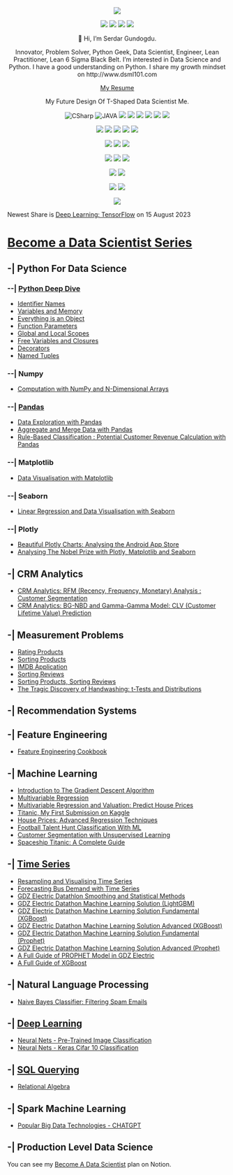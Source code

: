 <div align="center">
<a href="https://www.linkedin.com/in/serdargundogdu/"><img src="https://img.shields.io/badge/LinkedIn-0077B5?style=for-the-badge&logo=linkedin&logoColor=white"></a>
<p><a href="https://www.kaggle.com/serdargundogdu"><img src="https://img.shields.io/badge/Kaggle-20BEFF.svg?style=for-the-badge&logo=Kaggle&logoColor=white"></a>
<a href="https://medium.com/@aserdargun"><img src="https://img.shields.io/badge/Medium-12100E?style=for-the-badge&logo=medium&logoColor=white"></a>
<a href="https://twitter.com/dsml101"><img src="https://img.shields.io/badge/Twitter-%231DA1F2.svg?style=for-the-badge&logo=Twitter&logoColor=white"></a>
<a href="https://www.tr.freelancer.com/u/aserdargun"><img src="https://img.shields.io/badge/Freelancer-29B2FE?style=for-the-badge&logo=Freelancer&logoColor=white"></a>
<p>👋 Hi, I’m Serdar Gundogdu.
<p>Innovator, Problem Solver, Python Geek, Data Scientist, Engineer, Lean Practitioner, Lean 6 Sigma Black Belt.
I’m interested in Data Science and Python. I have a good understanding on Python. I share my growth mindset on http://www.dsml101.com 
<p> <a href="https://drive.google.com/file/d/1MCXIDYM56LRqpb2vSmQMCk_V0coBZFsn/view?usp=share_link">My Resume</a>
<p> My Future Design Of T-Shaped Data Scientist Me.
<p><img src="https://img.shields.io/badge/C%20Sharp-239120.svg?style=for-the-badge&logo=C-Sharp&logoColor=white" alt="CSharp"> <img src="https://img.shields.io/badge/Java-ED8B00?style=for-the-badge&logo=java&logoColor=white" alt="JAVA"> <img src="https://img.shields.io/badge/JavaScript-F7DF1E.svg?style=for-the-badge&logo=JavaScript&logoColor=black"> <img src="https://img.shields.io/badge/HTML5-E34F26.svg?style=for-the-badge&logo=HTML5&logoColor=white"> <img src="https://img.shields.io/badge/CSS3-1572B6.svg?style=for-the-badge&logo=CSS3&logoColor=white"> <img src="https://img.shields.io/badge/Git-F05032.svg?style=for-the-badge&logo=Git&logoColor=white"> <img src="https://img.shields.io/badge/Notion-000000.svg?style=for-the-badge&logo=Notion&logoColor=white"> <img src="https://img.shields.io/badge/HackerRank-00EA64.svg?style=for-the-badge&logo=HackerRank&logoColor=white">
<p><img src="https://img.shields.io/badge/Jupyter-F37626.svg?&style=for-the-badge&logo=Jupyter&logoColor=white"> <img src="https://img.shields.io/badge/PyCharm-000000.svg?&style=for-the-badge&logo=PyCharm&logoColor=white"> <img src="https://img.shields.io/badge/Visual_Studio-5C2D91?style=for-the-badge&logo=visual%20studio&logoColor=white"> <img src="https://img.shields.io/badge/Eclipse-2C2255?style=for-the-badge&logo=eclipse&logoColor=white"> <img src="https://img.shields.io/badge/Anaconda-44A833.svg?style=for-the-badge&logo=Anaconda&logoColor=white"> 
<p><img src="https://img.shields.io/badge/Microsoft%20Excel-217346.svg?style=for-the-badge&logo=Microsoft-Excel&logoColor=white"> <img src= "https://img.shields.io/badge/Power%20BI-F2C811.svg?style=for-the-badge&logo=Power-BI&logoColor=black"> <img src="https://img.shields.io/badge/Microsoft%20SQL%20Server-CC2927.svg?style=for-the-badge&logo=Microsoft-SQL-Server&logoColor=white">
<p><img src="https://img.shields.io/badge/scikitlearn-F7931E.svg?style=for-the-badge&logo=scikit-learn&logoColor=white"> <img src="https://img.shields.io/badge/SciPy-8CAAE6.svg?style=for-the-badge&logo=SciPy&logoColor=white"> <img src="https://img.shields.io/badge/SymPy-3B5526.svg?style=for-the-badge&logo=SymPy&logoColor=white">
<p><img src="https://img.shields.io/badge/Matplotlib-%23ffffff.svg?style=for-the-badge&logo=Matplotlib&logoColor=black"> <img src="https://img.shields.io/badge/Plotly-239120?style=for-the-badge&logo=plotly&logoColor=white">
<p><img src="https://img.shields.io/badge/NumPy-013243.svg?style=for-the-badge&logo=NumPy&logoColor=white"> <img src="https://img.shields.io/badge/pandas-150458.svg?style=for-the-badge&logo=pandas&logoColor=white"> 
<p><img src="https://img.shields.io/badge/Python-FFD43B?style=for-the-badge&logo=python&logoColor=blue">
</div>

Newest Share is [Deep Learning: TensorFlow](https://github.com/aserdargun/DSML101/tree/main/tensorflow)
on 15 August 2023
 
# [Become a Data Scientist Series](https://medium.com/@aserdargun/veri-bilimi-g%C3%BCc%C3%BC-ad%C4%B1na-6500db752927)
## -| Python For Data Science
 ### --| [Python Deep Dive](https://github.com/aserdargun/DSML101/blob/main/python)
 * [Identifier Names](https://medium.com/@aserdargun/python-deep-dive-identifier-names-92ec00a35b0a)
 * [Variables and Memory](https://medium.com/@aserdargun/python-deep-dive-variables-and-memory-1c3f7c55d13)
 * [Everything is an Object](https://medium.com/@aserdargun/python-deep-dive-everything-is-an-object-in-python-8c0595581e19)
 * [Function Parameters](https://medium.com/@aserdargun/python-deep-dive-function-parameters-3be82cf210be)
 * [Global and Local Scopes](https://medium.com/@aserdargun/python-deep-dive-global-local-scopes-and-namespaces-31c2c0c29d36)
 * [Free Variables and Closures](https://medium.com/@aserdargun/python-deep-dive-6-free-variables-and-closures-ef14d3e51209)
 * [Decorators](https://medium.com/@aserdargun/python-deep-dive-7-decorators-db5ca724dbaa)
 * [Named Tuples](https://medium.com/@aserdargun/python-deep-dive-8-named-tuples-d0a4b0ea0460)
 ### --| Numpy
 * [Computation with NumPy and N-Dimensional Arrays](https://www.kaggle.com/code/serdargundogdu/computation-with-numpy-and-arrays)
 ### --| [Pandas](https://xmind.works/share/7keNk109)
 * [Data Exploration with Pandas](https://www.kaggle.com/code/serdargundogdu/data-exploration-with-pandas)
 * [Aggregate and Merge Data with Pandas](https://www.kaggle.com/code/serdargundogdu/aggregate-and-merge-data-with-pandas)
 * [Rule-Based Classification : Potential Customer Revenue Calculation with Pandas](https://medium.com/@aserdargun/data-science-rule-based-classification-potential-customer-revenue-calculation-with-pandas-most-593b3ad5602)
 ### --| Matplotlib
 * [Data Visualisation with Matplotlib](https://www.kaggle.com/code/serdargundogdu/data-visualisation-with-matplotlib)
 ### --| Seaborn
 * [Linear Regression and Data Visualisation with Seaborn](https://www.kaggle.com/code/serdargundogdu/linear-regression-and-data-visualisation)
 ### --| Plotly
 * [Beautiful Plotly Charts: Analysing the Android App Store](https://www.kaggle.com/code/serdargundogdu/beautiful-plotly-charts)
 * [Analysing The Nobel Prize with Plotly, Matplotlib and Seaborn](https://www.kaggle.com/code/serdargundogdu/analysing-with-plotly-matplotlib-seaborn)
## -| CRM Analytics
  * [CRM Analytics: RFM (Recency, Frequency, Monetary) Analysis : Customer Segmentation](https://www.kaggle.com/code/serdargundogdu/rfm-analysis-customer-segmentation)
  * [CRM Analytics: BG-NBD and Gamma-Gamma Model: CLV (Customer Lifetime Value) Prediction](https://www.kaggle.com/code/serdargundogdu/bg-nbd-and-gamma-gamma-model-clv-prediction)

## -| Measurement Problems
* [Rating Products](https://www.kaggle.com/code/serdargundogdu/measurement-problems-rating-products)
* [Sorting Products](https://www.kaggle.com/code/serdargundogdu/measurement-problems-sorting-products)
* [IMDB Application](https://www.kaggle.com/code/serdargundogdu/measurement-problems-imdb-application)
* [Sorting Reviews](https://www.kaggle.com/code/serdargundogdu/measurement-problems-sorting-reviews)
* [Sorting Products, Sorting Reviews](https://medium.com/@aserdargun/measurement-problems-rating-products-sorting-products-sorting-reviews-9f6567f85f8d)
* [The Tragic Discovery of Handwashing: t-Tests and Distributions](https://www.kaggle.com/code/serdargundogdu/the-tragic-discovery-t-tests-and-distributions)

## -| Recommendation Systems

## -| Feature Engineering
* [Feature Engineering Cookbook](https://www.kaggle.com/code/serdargundogdu/feature-engineering-cookbook)
## -| Machine Learning
* [Introduction to The Gradient Descent Algorithm](https://www.kaggle.com/code/serdargundogdu/introduction-to-gradient-descent)
* [Multivariable Regression](https://www.kaggle.com/code/serdargundogdu/multivariable-regression)
* [Multivariable Regression and Valuation: Predict House Prices](https://www.kaggle.com/code/serdargundogdu/multivariable-regression-predict-house-prices)
* [Titanic, My First Submission on Kaggle](https://www.kaggle.com/code/serdargundogdu/my-first-submission-titanic)
* [House Prices: Advanced Regression Techniques](https://www.kaggle.com/code/serdargundogdu/house-prices-advanced-regression-techniques)
* [Football Talent Hunt Classification With ML](https://www.kaggle.com/code/serdargundogdu/football-talent-hunt-classification-with-ml)
* [Customer Segmentation with Unsupervised Learning](https://www.kaggle.com/code/serdargundogdu/customer-segmentation-with-unsupervised-learning)
* [Spaceship Titanic: A Complete Guide](https://www.kaggle.com/code/serdargundogdu/spaceship-titanic-a-complete-guide)
## -| [Time Series](https://medium.com/@aserdargun/zaman-serileri-f1e23fe4d72d)
* [Resampling and Visualising Time Series](https://www.kaggle.com/code/serdargundogdu/resampling-and-visualising-time-series)
* [Forecasting Bus Demand with Time Series](https://www.kaggle.com/code/serdargundogdu/forecasting-bus-demand-with-time-series)
* [GDZ Electric Datathlon Smoothing and Statistical Methods](https://www.kaggle.com/code/serdargundogdu/gdz-elektrik-smoothing-ve-statistiksel-z-mler)
* [GDZ Electric Datathon Machine Learning Solution (LightGBM)](https://www.kaggle.com/code/serdargundogdu/gdz-elektrik-makine-renmesi-lightgbm)
* [GDZ Electric Datathon Machine Learning Solution Fundamental (XGBoost)](https://www.kaggle.com/code/serdargundogdu/gdz-elektrik-makine-renmesi-lk-xgboost)
* [GDZ Electric Datathon Machine Learning Solution Advanced (XGBoost)](https://www.kaggle.com/code/serdargundogdu/gdz-elektrik-makine-renmesi-leri-xgboost)
* [GDZ Electric Datathon Machine Learning Solution Fundamental (Prophet)](https://www.kaggle.com/code/serdargundogdu/gdz-elektrik-makine-renmesi-prophet)
* [GDZ Electric Datathon Machine Learning Solution Advanced (Prophet)](https://www.kaggle.com/code/serdargundogdu/gdz-electric-ml-with-prophet)
* [A Full Guide of PROPHET Model in GDZ Electric](https://www.kaggle.com/code/serdargundogdu/a-full-guide-of-prophet-model-in-gdz-elektrik)
* [A Full Guide of XGBoost](https://medium.com/@aserdargun/a-full-guide-of-xgboost-35244059669c)
## -| Natural Language Processing
* [Naive Bayes Classifier: Filtering Spam Emails](https://www.kaggle.com/code/serdargundogdu/naive-bayes-classifier-filtering-spam-emails)
## -| [Deep Learning](https://github.com/aserdargun/DSML101/tree/main/tensorflow)
* [Neural Nets - Pre-Trained Image Classification](https://www.kaggle.com/code/serdargundogdu/neural-nets-pretrained-image-classification)
* [Neural Nets - Keras Cifar 10 Classification](https://www.kaggle.com/serdargundogdu/neural-nets-keras-cifar-10-classification)
## -| [SQL Querying](https://xmind.works/share/Z6ToBIxE)
* [Relational Algebra](https://xmind.works/share/ds75rkKM)

## -| Spark Machine Learning
* [Popular Big Data Technologies - CHATGPT](https://medium.com/@aserdargun/popular-big-data-technologies-chatgpt-710c62b998eb)

## -| Production Level Data Science

You can see my [Become A Data Scientist](https://www.notion.so/Serdar-Gundogdu-b92da615b2fa44febb2dd5077ee3a67c) plan on Notion.
